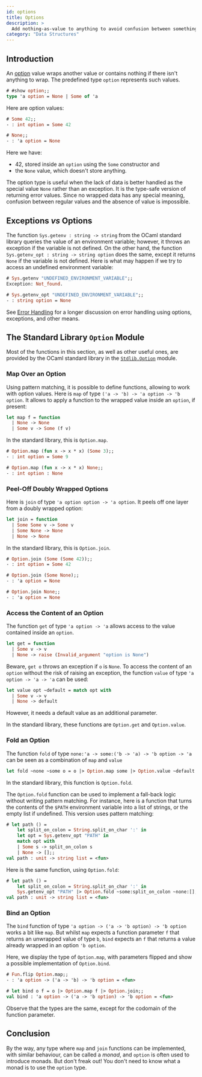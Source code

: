 ```yaml
---
id: options
title: Options
description: >
  Add nothing-as-value to anything to avoid confusion between something and “no such thing“.
category: "Data Structures"
---
```


## Introduction

An [option](https://en.wikipedia.org/wiki/Option_type) value wraps another value or contains nothing if there isn't anything to wrap. The predefined type `option` represents such values.
<!-- $MDX non-deterministic=command -->
```ocaml
# #show option;;
type 'a option = None | Some of 'a
```

Here are option values:
```ocaml
# Some 42;;
- : int option = Some 42

# None;;
- : 'a option = None
```

Here we have:
* 42, stored inside an `option` using the `Some` constructor and
* the `None` value, which doesn't store anything.

The option type is useful when the lack of data is better handled as the special value `None` rather than an exception. It is the type-safe version of returning error values. Since no wrapped data has any special meaning, confusion between regular values and the absence of value is impossible.

## Exceptions _vs_ Options

The function `Sys.getenv : string -> string` from the OCaml standard library queries the value of an environment variable; however, it throws an exception if the variable is not defined. On the other hand, the function `Sys.getenv_opt : string -> string option` does the same, except it returns `None` if the variable is not defined. Here is what may happen if we try to access an undefined environment variable:
```ocaml
# Sys.getenv "UNDEFINED_ENVIRONMENT_VARIABLE";;
Exception: Not_found.

# Sys.getenv_opt "UNDEFINED_ENVIRONMENT_VARIABLE";;
- : string option = None
```

See [Error Handling](/docs/error-handling) for a longer discussion on error handling using options, exceptions, and other means.

## The Standard Library `Option` Module

Most of the functions in this section, as well as other useful ones, are provided by the OCaml standard library in the [`Stdlib.Option`](/manual/lts/api/Option.html) module.

### Map Over an Option

Using pattern matching, it is possible to define functions, allowing to work with option values. Here is `map` of type `('a -> 'b) -> 'a option -> 'b option`. It allows to apply a function to the wrapped value inside an `option`, if present:
```ocaml
let map f = function
  | None -> None
  | Some v -> Some (f v)
```

In the standard library, this is `Option.map`.
```ocaml
# Option.map (fun x -> x * x) (Some 3);;
- : int option = Some 9

# Option.map (fun x -> x * x) None;;
- : int option : None
```

### Peel-Off Doubly Wrapped Options

Here is `join` of type `'a option option -> 'a option`. It peels off one layer from a doubly wrapped option:

```ocaml
let join = function
  | Some Some v -> Some v
  | Some None -> None
  | None -> None
```

In the standard library, this is `Option.join`.
```ocaml
# Option.join (Some (Some 42));;
- : int option = Some 42

# Option.join (Some None);;
- : 'a option = None

# Option.join None;;
- : 'a option = None
```

### Access the Content of an Option

The function `get` of type `'a option -> 'a` allows access to the value contained inside an `option`.
```ocaml
let get = function
  | Some v -> v
  | None -> raise (Invalid_argument "option is None")
```

Beware, `get o` throws an exception if `o` is `None`. To access the content of an `option` without the risk of raising an exception, the function `value` of type `'a option -> 'a -> 'a` can be used:
```ocaml
let value opt ~default = match opt with
  | Some v -> v
  | None -> default
```

However, it needs a default value as an additional parameter.

In the standard library, these functions are `Option.get` and `Option.value`.

### Fold an Option

The function `fold` of type `none:'a -> some:('b -> 'a) -> 'b option -> 'a` can be seen as a combination of `map` and `value`
```ocaml
let fold ~none ~some o = o |> Option.map some |> Option.value ~default:none
```

In the standard library, this function is `Option.fold`.

The `Option.fold` function can be used to implement a fall-back logic without writing pattern matching. For instance, here is a function that turns the contents of the `$PATH` environment variable into a list of strings, or the empty list if undefined. This version uses pattern matching:
```ocaml
# let path () =
    let split_on_colon = String.split_on_char ':' in
    let opt = Sys.getenv_opt "PATH" in
    match opt with
    | Some s -> split_on_colon s
    | None -> [];;
val path : unit -> string list = <fun>
```

Here is the same function, using `Option.fold`:
```ocaml
# let path () =
    let split_on_colon = String.split_on_char ':' in
    Sys.getenv_opt "PATH" |> Option.fold ~some:split_on_colon ~none:[];;
val path : unit -> string list = <fun>
```

### Bind an Option

The `bind` function of type `'a option -> ('a -> 'b option) -> 'b option` works a bit like `map`. But whilst `map` expects a function parameter `f` that returns an unwrapped value of type `b`, `bind` expects an `f` that returns a value already wrapped in an option `'b option`.

Here, we display the type of `Option.map`, with parameters flipped and show a possible implementation of `Option.bind`.
```ocaml
# Fun.flip Option.map;;
- : 'a option -> ('a -> 'b) -> 'b option = <fun>

# let bind o f = o |> Option.map f |> Option.join;;
val bind : 'a option -> ('a -> 'b option) -> 'b option = <fun>
```

Observe that the types are the same, except for the codomain of the function parameter.

## Conclusion

By the way, any type where `map` and `join` functions can be implemented, with similar behaviour, can be called a _monad_, and `option` is often used to introduce monads. But don't freak out! You don't need to know what a monad is to use the `option` type.


